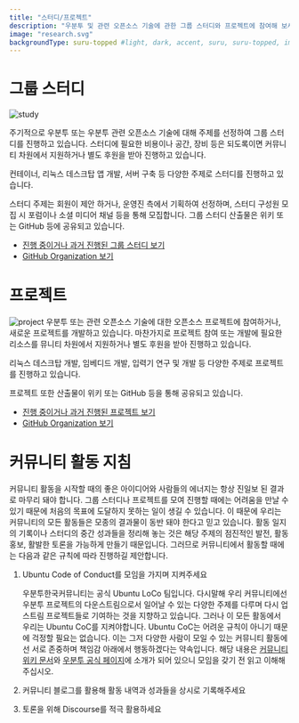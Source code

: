 ```yaml
---
title: "스터디/프로젝트"
description: "우분투 및 관련 오픈소스 기술에 관한 그룹 스터디와 프로젝트에 참여해 보세요."
image: "research.svg"
backgroundType: suru-topped #light, dark, accent, suru, suru-topped, image
---
```

# 그룹 스터디
![study](study.png)

주기적으로 우분투 또는 우분투 관련 오픈소스 기술에 대해 주제를 선정하여 그룹 스터디를 진행하고 있습니다. 
스터디에 필요한 비용이나 공간, 장비 등은 되도록이면 커뮤니티 차원에서 지원하거나 별도 후원을 받아 진행하고 있습니다.

컨테이너, 리눅스 데스크탑 앱 개발, 서버 구축 등 다양한 주제로 스터디를 진행하고 있습니다.

스터디 주제는 회원이 제안 하거나, 운영진 측에서 기획하여 선정하며, 스터디 구성원 모집 시 포럼이나 소셜 미디어 채널 등을 통해 모집합니다.
그룹 스터디 산출물은 위키 또는 GitHub 등에 공유되고 있습니다.

- [진행 중이거나 과거 진행된 그룹 스터디 보기](https://wiki.ubuntu-kr.org/index.php/%EC%9A%B0%EB%B6%84%ED%88%AC_%ED%95%9C%EA%B5%AD_%EC%BB%A4%EB%AE%A4%EB%8B%88%ED%8B%B0_%EC%8A%A4%ED%84%B0%EB%94%94_%EB%AA%A9%EB%A1%9D)
- [GitHub Organization 보기](https://github.com/ubuntu-kr)
# 프로젝트
![project](project.png)
우분투 또는 관련 오픈소스 기술에 대한 오픈소스 프로젝트에 참여하거나, 새로운 프로젝트를 개발하고 있습니다.
마찬가지로 프로젝트 참여 또는 개발에 필요한 리소스를 뮤니티 차원에서 지원하거나 별도 후원을 받아 진행하고 있습니다.

리눅스 데스크탑 개발, 임베디드 개발, 입력기 연구 및 개발 등 다양한 주제로 프로젝트를 진행하고 있습니다.

프로젝트 또한 산출물이 위키 또는 GitHub 등을 통해 공유되고 있습니다.

- [진행 중이거나 과거 진행된 프로젝트 보기](https://wiki.ubuntu-kr.org/index.php/%EC%9A%B0%EB%B6%84%ED%88%AC_%ED%95%9C%EA%B5%AD_%EC%BB%A4%EB%AE%A4%EB%8B%88%ED%8B%B0_%ED%94%84%EB%A1%9C%EC%A0%9D%ED%8A%B8_%EB%AA%A9%EB%A1%9D)
- [GitHub Organization 보기](https://github.com/ubuntu-kr)

# 커뮤니티 활동 지침
커뮤니티 활동을 시작할 때의 좋은 아이디어와 사람들의 에너지는 항상 진일보 된 결과로 마무리 돼야 합니다.
그룹 스터디나 프로젝트를 모여 진행할 때에는 어려움을 만날 수 있기 때문에 처음의 목표에 도달하지 못하는 일이 생길 수 있습니다. 이 때문에 우리는 커뮤니티의 모든 활동들은 모종의 결과물이 동반 돼야 한다고 믿고 있습니다. 활동 일지의 기록이나 스터디의 중간 성과들을 정리해 놓는 것은 해당 주제의 점진적인 발전, 활동 홍보, 활발한 토론을 가능하게 만들기 때문입니다.
그러므로 커뮤니티에서 활동할 때에는 다음과 같은 규칙에 따라 진행하길 제안합니다. 

1. Ubuntu Code of Conduct를 모임을 가지며 지켜주세요

    우분투한국커뮤니티는 공식 Ubuntu LoCo 팀입니다. 다시말해 우리 커뮤니티에선 우분투 프로젝트의 다운스트림으로서 일어날 수 있는 다양한 주제를 다루며 다시 업스트림 프로젝트들로 기여하는 것을 지향하고 있습니다.
    그러나 이 모든 활동에서 우리는 Ubuntu CoC를 지켜야합니다. Ubuntu CoC는 어려운 규칙이 아니기 때문에 걱정할 필요는 없습니다. 이는 그저 다양한 사람이 모일 수 있는 커뮤니티 활동에선 서로 존중하며 책임감 아래에서 행동하겠다는 약속입니다. 해당 내용은 [커뮤니티 위키 문서](https://wiki.ubuntu-kr.org/index.php/Ubuntu-code-of-conduct)와 [우분투 공식 페이지](https://ubuntu.com/community/ethos/code-of-conduct)에 소개가 되어 있으니 모임을 갖기 전 읽고 이해해주십시오.


2. 커뮤니티 블로그를 활용해 활동 내역과 성과들을 상시로 기록해주세요



3. 토론을 위해 Discourse를 적극 활용하세요